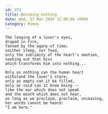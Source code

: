 ```yaml
---
id: 373
title: Becoming nothing
date: Wed, 17 Mar 2004 12:00:00 +0000
category: Poems
---
```


    The longing of a lover's eyes,  
    draped in fire,  
    fanned by the agony of time;  
    neither sleep, nor food,  
    only the sublimity of the heart's emotion,  
    seeking out that kiss  
    which transforms him into nothing...

    Only as nothing can the human heart  
    withstand the lover's stare;  
    only as empty can it be filled,  
    only as void can it know being --  
    like the ear which does not speak  
    and the mouth which does not hear,  
    as long as we proclaim, proclaim, unceasing,  
    her words cannot be heard:  
    "I am here."


